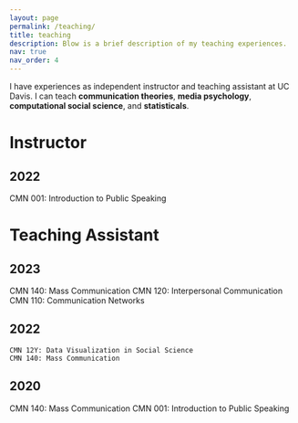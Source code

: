 ```yaml
---
layout: page
permalink: /teaching/
title: teaching
description: Blow is a brief description of my teaching experiences.
nav: true
nav_order: 4
---
```


I have experiences as independent instructor and teaching assistant at UC Davis.
I can teach **communication theories**, **media psychology**, **computational social science**, and **statisticals**.

<h1>Instructor</h1>
  <h2 class="year">2022</h2>
    CMN 001: Introduction to Public Speaking 
    
<h1>Teaching Assistant</h1>
  <h2 class="year">2023</h2>
    CMN 140: Mass Communication
    CMN 120: Interpersonal Communication
    CMN 110: Communication Networks

  <h2 class="year">2022</h2>
    
    CMN 12Y: Data Visualization in Social Science
    CMN 140: Mass Communication
    
  <h2 class="year">2020</h2>
    CMN 140: Mass Communication
    CMN 001: Introduction to Public Speaking 



